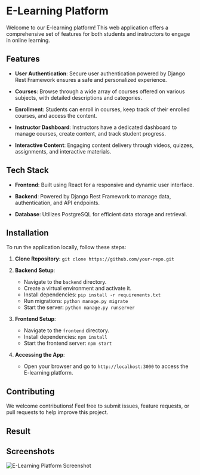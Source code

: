 # E-Learning Platform

Welcome to our E-learning platform! This web application offers a comprehensive set of features for both students and instructors to engage in online learning.

## Features

- **User Authentication**: Secure user authentication powered by Django Rest Framework ensures a safe and personalized experience.
  
- **Courses**: Browse through a wide array of courses offered on various subjects, with detailed descriptions and categories.

- **Enrollment**: Students can enroll in courses, keep track of their enrolled courses, and access the content.

- **Instructor Dashboard**: Instructors have a dedicated dashboard to manage courses, create content, and track student progress.

- **Interactive Content**: Engaging content delivery through videos, quizzes, assignments, and interactive materials.

## Tech Stack

- **Frontend**: Built using React for a responsive and dynamic user interface.
  
- **Backend**: Powered by Django Rest Framework to manage data, authentication, and API endpoints.
  
- **Database**: Utilizes PostgreSQL for efficient data storage and retrieval.

## Installation

To run the application locally, follow these steps:

1. **Clone Repository**: `git clone https://github.com/your-repo.git`
  
2. **Backend Setup**:
   - Navigate to the `backend` directory.
   - Create a virtual environment and activate it.
   - Install dependencies: `pip install -r requirements.txt`
   - Run migrations: `python manage.py migrate`
   - Start the server: `python manage.py runserver`

3. **Frontend Setup**:
   - Navigate to the `frontend` directory.
   - Install dependencies: `npm install`
   - Start the frontend server: `npm start`

4. **Accessing the App**:
   - Open your browser and go to `http://localhost:3000` to access the E-learning platform.

## Contributing

We welcome contributions! Feel free to submit issues, feature requests, or pull requests to help improve this project.

## Result 

## Screenshots

![E-Learning Platform Screenshot](https://Images_Result/HomePage1.PNG)


